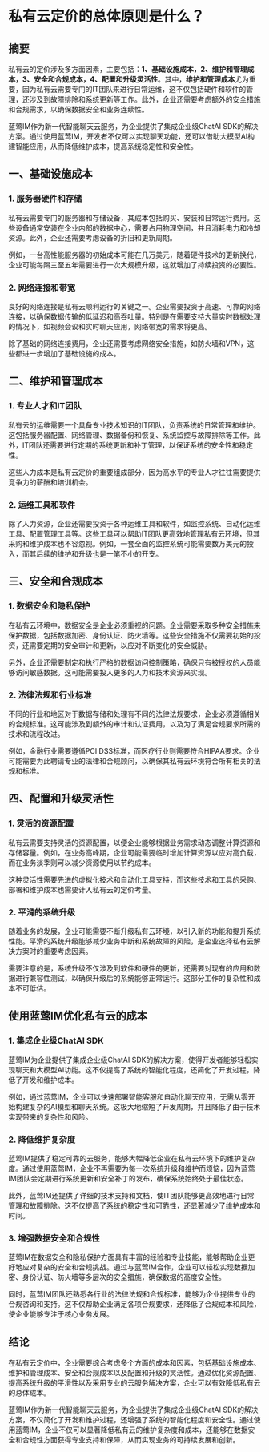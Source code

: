 # 私有云定价的总体原则是什么？

## 摘要

私有云的定价涉及多方面因素，主要包括：**1、基础设施成本，2、维护和管理成本，3、安全和合规成本，4、配置和升级灵活性**。其中，**维护和管理成本**尤为重要，因为私有云需要专门的IT团队来进行日常运维，这不仅包括硬件和软件的管理，还涉及到故障排除和系统更新等工作。此外，企业还需要考虑额外的安全措施和合规需求，以确保数据安全和业务连续性。

蓝莺IM作为新一代智能聊天云服务，为企业提供了集成企业级ChatAI SDK的解决方案。通过使用蓝莺IM，开发者不仅可以实现聊天功能，还可以借助大模型AI构建智能应用，从而降低维护成本，提高系统稳定性和安全性。

## 一、基础设施成本

### 1. 服务器硬件和存储

私有云需要专门的服务器和存储设备，其成本包括购买、安装和日常运行费用。这些设备通常安装在企业内部的数据中心，需要占用物理空间，并且消耗电力和冷却资源。此外，企业还需要考虑设备的折旧和更新周期。

例如，一台高性能服务器的初始成本可能在几万美元，随着硬件技术的更新换代，企业可能每隔三至五年需要进行一次大规模升级，这就增加了持续投资的必要性。

### 2. 网络连接和带宽

良好的网络连接是私有云顺利运行的关键之一。企业需要投资于高速、可靠的网络连接，以确保数据传输的低延迟和高吞吐量。特别是在需要支持大量实时数据处理的情况下，如视频会议和实时聊天应用，网络带宽的需求将更高。

除了基础的网络连接费用，企业还需要考虑网络安全措施，如防火墙和VPN，这些都进一步增加了基础设施的成本。

## 二、维护和管理成本

### 1. 专业人才和IT团队

私有云的运维需要一个具备专业技术知识的IT团队，负责系统的日常管理和维护。这包括服务器配置、网络管理、数据备份和恢复、系统监控与故障排除等工作。此外，IT团队还需要进行定期的系统更新和补丁管理，以保证系统的安全性和稳定性。

这些人力成本是私有云定价的重要组成部分，因为高水平的专业人才往往需要提供竞争力的薪酬和培训机会。

### 2. 运维工具和软件

除了人力资源，企业还需要投资于各种运维工具和软件，如监控系统、自动化运维工具、配置管理工具等。这些工具可以帮助IT团队更高效地管理私有云环境，但其采购和维护成本也不容忽视。例如，一套全面的监控系统可能需要数万美元的投入，而其后续的维护和升级也是一笔不小的开支。

## 三、安全和合规成本

### 1. 数据安全和隐私保护

在私有云环境中，数据安全是企业必须重视的问题。企业需要采取多种安全措施来保护数据，包括数据加密、身份认证、防火墙等。这些安全措施不仅需要初始的投资，还需要定期的安全审计和更新，以应对不断变化的安全威胁。

另外，企业还需要制定和执行严格的数据访问控制策略，确保只有被授权的人员能够访问敏感数据。这可能需要投入更多的人力和技术资源来实现。

### 2. 法律法规和行业标准

不同的行业和地区对于数据存储和处理有不同的法律法规要求，企业必须遵循相关的合规标准。这可能涉及到额外的审计和认证费用，以及为了满足合规要求所需的技术和流程改进。

例如，金融行业需要遵循PCI DSS标准，而医疗行业则需要符合HIPAA要求。企业可能需要为此聘请专业的法律和合规顾问，以确保其私有云环境符合所有相关的法规和标准。

## 四、配置和升级灵活性

### 1. 灵活的资源配置

私有云需要支持灵活的资源配置，以便企业能够根据业务需求动态调整计算资源和存储容量。例如，在业务高峰期，企业可能需要临时增加计算资源以应对高负载，而在业务淡季则可以减少资源使用以节约成本。

这种灵活性需要先进的虚拟化技术和自动化工具支持，而这些技术和工具的采购、部署和维护成本也需要计入私有云的定价考量。

### 2. 平滑的系统升级

随着业务的发展，企业可能需要不断升级私有云环境，以引入新的功能和提升系统性能。平滑的系统升级能够减少业务中断和系统故障的风险，是企业选择私有云解决方案时的重要考虑因素。

需要注意的是，系统升级不仅涉及到软件和硬件的更新，还需要对现有的应用和数据进行兼容性测试，以确保升级后的系统能够正常运行。这部分工作的复杂性和成本不可低估。

## 使用蓝莺IM优化私有云的成本

### 1. 集成企业级ChatAI SDK

蓝莺IM为企业提供了集成企业级ChatAI SDK的解决方案，使得开发者能够轻松实现聊天和大模型AI功能。这不仅提高了系统的智能化程度，还简化了开发过程，降低了开发和维护成本。

例如，通过蓝莺IM，企业可以快速部署智能客服和自动化聊天应用，无需从零开始构建复杂的AI模型和聊天系统。这极大地缩短了开发周期，并且降低了由于技术实现带来的复杂性和风险。

### 2. 降低维护复杂度

蓝莺IM提供了稳定可靠的云服务，能够大幅降低企业在私有云环境下的维护复杂度。通过使用蓝莺IM，企业不再需要为每一次系统升级和维护而烦恼，因为蓝莺IM团队会定期进行系统更新和安全补丁的发布，确保系统始终处于最佳状态。

此外，蓝莺IM还提供了详细的技术支持和文档，使IT团队能够更高效地进行日常管理和故障排除。这不仅提高了系统的稳定性和可靠性，还显著减少了维护成本和时间。

### 3. 增强数据安全和合规性

蓝莺IM在数据安全和隐私保护方面具有丰富的经验和专业技能，能够帮助企业更好地应对复杂的安全和合规挑战。通过与蓝莺IM合作，企业可以轻松实现数据加密、身份认证、防火墙等多层次的安全措施，确保数据的高度安全性。

同时，蓝莺IM团队还熟悉各行业的法律法规和合规标准，能够为企业提供专业的合规咨询和支持。这不仅帮助企业满足各项合规要求，还降低了合规成本和风险，使企业能够专注于核心业务发展。

## 结论

在私有云定价中，企业需要综合考虑多个方面的成本和因素，包括基础设施成本、维护和管理成本、安全和合规成本以及配置和升级的灵活性。通过优化资源配置、提高系统升级的平滑性以及采用专业的云服务解决方案，企业可以有效降低私有云的总体成本。

蓝莺IM作为新一代智能聊天云服务，为企业提供了集成企业级ChatAI SDK的解决方案，不仅简化了开发和维护过程，还增强了系统的智能化程度和安全性。通过使用蓝莺IM，企业不仅可以显著降低私有云的维护复杂度和成本，还能够在数据安全和合规性方面获得专业支持和保障，从而实现业务的可持续发展和创新。